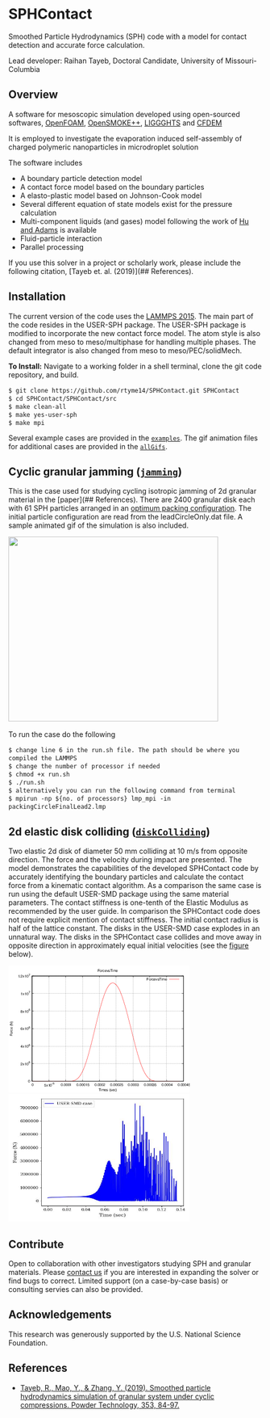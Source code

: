 # SPHContact
Smoothed Particle Hydrodynamics (SPH) code with a model for contact detection and accurate force calculation.

Lead developer: Raihan Tayeb, Doctoral Candidate, University of Missouri-Columbia

## Overview
A software for mesoscopic simulation developed using open-sourced softwares, [OpenFOAM](https://openfoam.org), [OpenSMOKE++](https://www.opensmokepp.polimi.it), [LIGGGHTS](https://www.cfdem.com/liggghtsr-open-source-discrete-element-method-particle-simulation-code) and [CFDEM](https://www.cfdem.com/cfdemrcoupling-open-source-cfd-dem-framework)

It is employed to investigate the evaporation induced self-assembly of charged polymeric nanoparticles in microdroplet solution

The software includes
* A boundary particle detection model
* A contact force model based on the boundary particles
* A elasto-plastic model based on Johnson-Cook model
* Several different equation of state models exist for the pressure calculation
* Multi-component liquids (and gases) model following the work of [Hu and Adams](https://www.sciencedirect.com/science/article/pii/S0021999105004195) is available
* Fluid-particle interaction
* Parallel processing

If you use this solver in a project or scholarly work, please include the following citation, [Tayeb et. al. (2019)](## References). 

## Installation
The current version of the code uses the [LAMMPS 2015](https://lammps.sandia.gov/). The main part of the code resides in the USER-SPH package. The USER-SPH package is modified to incorporate the new contact force model. The atom style is also changed from meso to meso/multiphase for handling multiple phases. The default integrator is also changed from meso to meso/PEC/solidMech.

**To Install:**
Navigate to a working folder in a shell terminal, clone the git code repository, and build.
```
$ git clone https://github.com/rtyme14/SPHContact.git SPHContact
$ cd SPHContact/SPHContact/src
$ make clean-all
$ make yes-user-sph
$ make mpi
```

Several example cases are provided in the [`examples`](examples). The gif animation files for additional cases are provided in the [`allGifs`](examples/allGifs).

## Cyclic granular jamming ([`jamming`](examples/jamming))

This is the case used for studying cycling isotropic jamming of 2d granular material in the [paper](## References). There are 2400 granular disk each with 61 SPH particles arranged in an [optimum packing configuration](https://link.springer.com/article/10.1007/PL00009314). The initial particle configuration are read from the leadCircleOnly.dat file. A sample animated gif of the simulation is also included. 

<img src="https://github.com/rtymea14/SPHContact/blob/main/examples/jamming/jamming.gif" width="416" height="366" />

To run the case do the following

```
$ change line 6 in the run.sh file. The path should be where you compiled the LAMMPS
$ change the number of processor if needed
$ chmod +x run.sh
$ ./run.sh
$ alternatively you can run the following command from terminal
$ mpirun -np ${no. of processors} lmp_mpi -in packingCircleFinalLead2.lmp 
```

## 2d elastic disk colliding ([`diskColliding`](examples/diskColliding))
Two elastic 2d disk of diameter 50 mm colliding at 10 m/s from opposite direction. The force and the velocity during impact are presented. The model demonstrates the capabilities of the developed SPHContact code by accurately identifying the boundary particles and calculate the contact force from a kinematic contact algorithm. As a comparison the same case is run using the default USER-SMD package using the same material parameters. The contact stiffness is one-tenth of the Elastic Modulus as recommended by the user guide. In comparison the SPHContact code does not require explicit mention of contact stiffness. The initial contact radius is half of the lattice constant. The disks in the USER-SMD case explodes in an unnatural way. The disks in the SPHContact case collides and move away in opposite direction in approximately equal initial velocities (see the [figure](examples/diskColliding/velocity.png) below). 

[<img src="https://github.com/rtymea14/SPHContact/blob/main/examples/diskColliding/force.png" width="360" height="252" />](examples/diskColliding/force.png)
[<img src="https://github.com/rtymea14/SPHContact/blob/main/examples/diskColliding/SMDplot.jpg" width="360" height="252" />](examples/diskColliding/SMDplot.jpg)
  
## Contribute
Open to collaboration with other investigators studying SPH and granular materials. Please [contact us](mailto:rthvc@umsystem.edu) if you are interested in expanding the solver or find bugs to correct. Limited support (on a case-by-case basis) or consulting servies can also be provided.

## Acknowledgements
This research was generously supported by the U.S. National Science Foundation.

## References
* [Tayeb, R., Mao, Y., & Zhang, Y. (2019). Smoothed particle hydrodynamics simulation of granular system under cyclic compressions. Powder Technology, 353, 84-97.](https://www.sciencedirect.com/science/article/pii/S0032591019303274#s0065)

